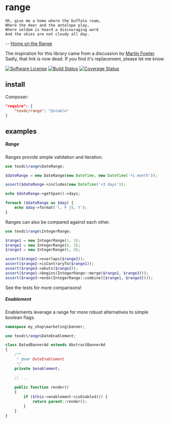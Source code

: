 range
=====
```
Oh, give me a home where the buffalo roam,
Where the deer and the antelope play,
Where seldom is heard a discouraging word
And the skies are not cloudy all day.
```
-- [Home on the Range](http://en.wikipedia.org/wiki/Home_on_the_Range)

The inspiration for this library came from a discussion by [Martin Fowler](http://www.martinfowler.com/ap2/range.html).
Sadly, that link is now dead.  If you find it's replacement, please let me know.

[![Software License](https://img.shields.io/badge/license-MIT-brightgreen.svg?style=flat-square)](LICENSE)
[![Build Status](https://img.shields.io/travis/texdc/range/master.svg?style=flat-square)](https://travis-ci.org/texdc/range)
[![Coverage Status](http://img.shields.io/coveralls/texdc/range.svg?style=flat-square)](http://img.shields.io/coveralls/texdc/range.svg)

install
-------
Composer:
```json
"require": {
    "texdc/range": "@stable"
}
```

examples
--------
##### Range
Ranges provide simple validation and iteration.
```php
use texdc\range\DateRange;

$dateRange = new DateRange(new DateTime, new DateTime('+1 month'));

assert($dateRange->includes(new DateTime('+3 days'));

echo $dateRange->getSpan()->days;

foreach ($dateRange as $day) {
    echo $day->format('l, F jS, Y');
}
```

Ranges can also be compared against each other.
```php
use texdc\range\IntegerRange;

$range1 = new IntegerRange(1, 5);
$range2 = new IntegerRange(8, 3);
$range3 = new IntegerRange(5, 8);

assert($range1->overlaps($range2));
assert($range2->isContraryTo($range1));
assert($range3->abuts($range2));
assert($range1->begins(IntegerRange::merge($range1, $range3)));
assert($range3->ends(IntegerRange::combine([$range1, $range3])));
```
See the tests for more comparisons!

##### Enablement
Enablements leverage a range for more robust alternatives to simple boolean flags.
```php
namespace my_shop\marketing\banner;

use texdc\range\DateEnablement;

class DatedBannerAd extends AbstractBannerAd
{
    /**
     * @var DateEnablement
     */
    private $enablement;
    
    // ...
    
    public function render()
    {
        if ($this->enablement->isEnabled()) {
            return parent::render();
        }
    }
}
```
